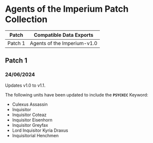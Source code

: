 # Agents of the Imperium Patch Collection

Patch | Compatible Data Exports
--- | ---
Patch 1 | Agents of the Imperium-v1.0

## Patch 1
### 24/06/2024
  Updates v1.0 to v1.1.
  
  The following units have been updated to include the **`PSYCHIC`** Keyword:
  * Culexus Assassin
  * Inquisitor
  * Inquisitor Coteaz
  * Inquisitor Eisenhorn
  * Inquisitor Greyfax
  * Lord Inquisitor Kyria Draxus
  * Inquisitorial Henchmen